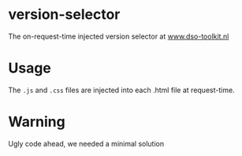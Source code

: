 # version-selector
The on-request-time injected version selector at www.dso-toolkit.nl

# Usage
The `.js` and `.css` files are injected into each .html file at request-time.

# Warning
Ugly code ahead, we needed a minimal solution
